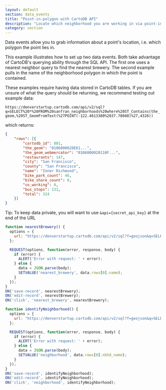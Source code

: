 ```yaml
---
layout: default
section: data_events
title: "Point-in-polygon with CartoDB API"
description: "Locate which neighborhood you are working in via point-in-polygon."
category: section
---
```


Data events allow you to grab information about a point's location, i.e. which polygon the point lies in.

This example illustrates how to set up two data events. Both take advantage of CartoDB's querying ability through the SQL API. The first one uses a nearest neighbor query to find the nearest brewery. The second example pulls in the name of the neighborhood polygon in which the point is contained.

These examples require having data stored in CartoDB tables. If you are unsure of what the query should be returning, we recommend testing out example data:

`https://denverstartup.cartodb.com/api/v2/sql?q=SELECT%20*%20FROM%20sanfran_neighborhoods%20where%20ST_Contains(the_geom,%20ST_GeomFromText(%27POINT(-122.4613380%2037.78048)%27,4326))`

which returns:
```json
{
	"rows": [{
		"cartodb_id": 801,
		"the_geom": "0106000020E61...",
		"the_geom_webmercator": "0106000020110F...",
		"restaurants": 147,
		"city": "San Francisco",
		"county": "San Francisco",
		"name": "Inner Richmond",
		"bike_park_count": 46,
		"bike_share_count": 0,
		"co_working": 0,
		"bus_stops": 131,
		"total": 324
	}]
}
```

Tip: To keep data private, you will want to use `&api={secret_api_key}` at the end of the URL

```js
function nearestBrewery() {
  options = {
    url: "https://denverstartup.cartodb.com/api/v2/sql?f=geojson&q=SELECT * FROM denver_breweries ORDER BY the_geom <-> ST_Transform(CDB_LatLng(" + LONGITUDE() + "," + LATITUDE() + "),4326) LIMIT 60"
  };

  REQUEST(options, function(error, response, body) {
    if (error) {
      ALERT('Error with request: ' + error);
    } else {
      data = JSON.parse(body);
      SETVALUE('nearest_brewery', data.rows[0].name);
    }
  });
}
ON('save-record', nearestBrewery);
ON('edit-record', nearestBrewery);
ON('click', 'nearest_brewery', nearestBrewery);

function identifyNeighborhood() {
  options = {
    url: "https://denverstartup.cartodb.com/api/v2/sql?f=geojson&q=SELECT+*+FROM+denver_neighborhoods+WHERE+ST_Contains(the_geom, ST_GeomFromText('POINT("+ LONGITUDE() + " " + LATITUDE()+ ")', 4326))"
  };

  REQUEST(options, function(error, response, body) {
    if (error) {
      ALERT('Error with request: ' + error);
    } else {
      data = JSON.parse(body);
      SETVALUE('neighborhood', data.rows[0].nbhd_name);
    }
  });
}
ON('save-record', identifyNeighborhood);
ON('edit-record', identifyNeighborhood);
ON('click', 'neighborhood', identifyNeighborhood);
```

